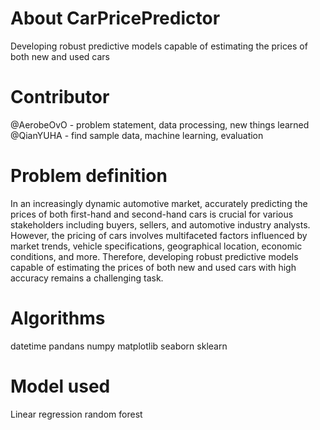 # About CarPricePredictor
Developing robust predictive models capable of estimating the prices of both new and used cars
# Contributor
@AerobeOvO - problem statement, data processing, new things learned
@QianYUHA - find sample data, machine learning, evaluation
# Problem definition
In an increasingly dynamic automotive market, accurately predicting the prices of both first-hand and second-hand cars is crucial for various stakeholders including buyers, sellers, and automotive industry analysts. However, the pricing of cars involves multifaceted factors influenced by market trends, vehicle specifications, geographical location, economic conditions, and more. Therefore, developing robust predictive models capable of estimating the prices of both new and used cars with high accuracy remains a challenging task.
# Algorithms
datetime
pandans
numpy
matplotlib
seaborn
sklearn
# Model used
Linear regression
random forest

